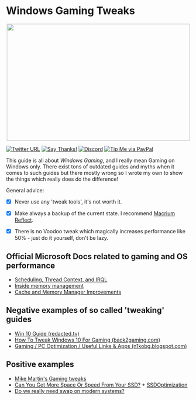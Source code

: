 # Windows Gaming Tweaks

<p align="center">
  <img width="500" height="320" src="https://raw.githubusercontent.com/CHEF-KOCH/GamingTweaks/master/Windows%20Gaming%20Tweaks.jpg")">
</p>

[![Twitter URL](https://img.shields.io/twitter/url/https/twitter.com/fold_left.svg?style=social&label=Follow%20%40CHEF-KOCH)](https://twitter.com/FZeven)
[![Say Thanks!](https://img.shields.io/badge/Say%20Thanks-!-1EAEDB.svg)](https://saythanks.io/to/CHEF-KOCH)
[![Discord](https://img.shields.io/discord/418256415874875402.svg?colorA=7289da&colorB=99aab5&label=Discord&logo=discord&maxAge=60)](https://discord.me/CHEF-KOCH)
[![Tip Me via PayPal](https://img.shields.io/badge/PayPal-tip%20me-green.svg?logo=paypal)](https://www.paypal.me/nvinside)

This guide is all about _Windows Gaming_, and I really mean Gaming on Windows only. There exist tons of outdated guides and myths when it comes to such guides but there mostly wrong so I wrote my own to show the things which really does do the difference!

General advice:

- [x] Never use any 'tweak tools', it's not worth it.
- [x] Make always a backup of the current state. I recommend [Macrium Reflect](https://www.macrium.com/reflectfree).
- [x] There is no Voodoo tweak which magically increases performance like 50% - just do it yourself, don't be lazy.


## Official Microsoft Docs related to gaming and OS performance

* [Scheduling, Thread Context, and IRQL](http://download.microsoft.com/download/e/b/a/eba1050f-a31d-436b-9281-92cdfeae4b45/IRQL_thread.doc)
* [Inside memory management](https://www.itprotoday.com/compute-engines/inside-memory-management-part-2)
* [Cache and Memory Manager Improvements](https://docs.microsoft.com/en-us/windows-server/administration/performance-tuning/subsystem/cache-memory-management/improvements-in-windows-server)


## Negative examples of so called 'tweaking' guides
* [Win 10 Guide (redacted.tv)](https://redacted.tv/2017/12/20/win10guide/)
* [How To Tweak Windows 10 For Gaming (back2gaming.com)](http://www.back2gaming.com/guides/how-to-tweak-windows-10-for-gaming/)
* [Gaming / PC Optimization / Useful Links & Apps (n1kobg.blogspot.com)](http://n1kobg.blogspot.com/)


## Positive examples 
* [Mike Martin's Gaming tweaks](http://www.mikemartin.co/gaming_guides)
* [Can You Get More Space Or Speed From Your SSD?](https://www.tomshardware.com/reviews/ssd-performance-tweak,2911-4.html) + [SSDOptimization](https://wiki.debian.org/SSDOptimization)
* [Do we really need swap on modern systems?](https://www.redhat.com/en/blog/do-we-really-need-swap-modern-systems)





